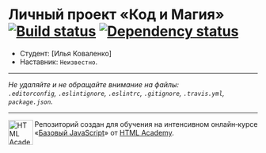 # Личный проект «Код и Магия» [![Build status][travis-image]][travis-url] [![Dependency status][dependency-image]][dependency-url]

* Студент: [Илья Коваленко]
* Наставник: `Неизвестно`.

---

_Не удаляйте и не обращайте внимание на файлы:_<br>
_`.editorconfig`, `.eslintignore`, `.eslintrc`, `.gitignore`, `.travis.yml`, `package.json`._

---

<a href="https://htmlacademy.ru/intensive/javascript"><img align="left" width="50" height="50" title="HTML Academy" src="https://up.htmlacademy.ru/static/img/intensive/javascript/logo-for-github.svg"></a>

Репозиторий создан для обучения на интенсивном онлайн‑курсе «[Базовый JavaScript](https://htmlacademy.ru/intensive/javascript)» от [HTML Academy](https://htmlacademy.ru).

[travis-image]: https://travis-ci.org/htmlacademy-javascript/35690-code-and-magick.svg?branch=master
[travis-url]: https://travis-ci.org/htmlacademy-javascript/35690-code-and-magick
[dependency-image]: https://david-dm.org/htmlacademy-javascript/35690-code-and-magick.svg?style=flat-square
[dependency-url]: https://david-dm.org/htmlacademy-javascript/35690-code-and-magick
